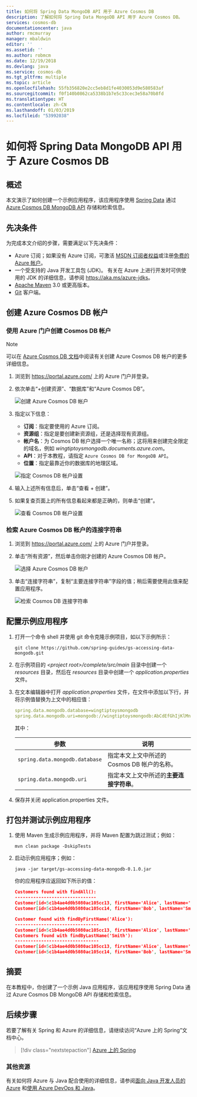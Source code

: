 ```yaml
---
title: 如何将 Spring Data MongoDB API 用于 Azure Cosmos DB
description: 了解如何将 Spring Data MongoDB API 用于 Azure Cosmos DB。
services: cosmos-db
documentationcenter: java
author: rmcmurray
manager: mbaldwin
editor: ''
ms.assetid: ''
ms.author: robmcm
ms.date: 12/19/2018
ms.devlang: java
ms.service: cosmos-db
ms.tgt_pltfrm: multiple
ms.topic: article
ms.openlocfilehash: 55fb356820e2cc5eb8d1fe4030053d9e580583af
ms.sourcegitcommit: f0f140b0862ca5338b1b7e5c33cec3e58a70b8fd
ms.translationtype: HT
ms.contentlocale: zh-CN
ms.lasthandoff: 01/03/2019
ms.locfileid: "53992038"
---
```

# <a name="how-to-use-spring-data-mongodb-api-with-azure-cosmos-db"></a>如何将 Spring Data MongoDB API 用于 Azure Cosmos DB

## <a name="overview"></a>概述

本文演示了如何创建一个示例应用程序，该应用程序使用 [Spring Data] 通过 [Azure Cosmos DB MongoDB API](/azure/cosmos-db/mongodb-introduction) 存储和检索信息。

## <a name="prerequisites"></a>先决条件

为完成本文介绍的步骤，需要满足以下先决条件：

* Azure 订阅；如果没有 Azure 订阅，可激活 [MSDN 订阅者权益]或注册[免费的 Azure 帐户]。
* 一个受支持的 Java 开发工具包 (JDK)。 有关在 Azure 上进行开发时可供使用的 JDK 的详细信息，请参阅 <https://aka.ms/azure-jdks>。
* [Apache Maven](http://maven.apache.org/) 3.0 或更高版本。
* [Git](https://git-scm.com/downloads) 客户端。

## <a name="create-an-azure-cosmos-db-account"></a>创建 Azure Cosmos DB 帐户

### <a name="create-a-cosmos-db-account-using-the-azure-portal"></a>使用 Azure 门户创建 Cosmos DB 帐户

> [!NOTE]
> 
> 可以在 [Azure Cosmos DB 文档](/azure/cosmos-db/)中阅读有关创建 Azure Cosmos DB 帐户的更多详细信息。

1. 浏览到 <https://portal.azure.com/> 上的 Azure 门户并登录。

1. 依次单击“+创建资源”、“数据库”和“Azure Cosmos DB”。

   ![创建 Azure Cosmos DB 帐户][COSMOSDB01]

1. 指定以下信息：

   - **订阅**：指定要使用的 Azure 订阅。
   - **资源组**：指定是要创建新资源组，还是选择现有资源组。
   - **帐户名**：为 Cosmos DB 帐户选择一个唯一名称；这将用来创建完全限定的域名，例如 *wingtiptoysmongodb.documents.azure.com*。
   - **API**：对于本教程，请指定 `Azure Cosmos DB for MongoDB API`。
   - **位置**：指定最靠近你的数据库的地理区域。

   ![指定 Cosmos DB 帐户设置][COSMOSDB02]
   
1. 输入上述所有信息后，单击“查看 + 创建”。

1. 如果复查页面上的所有信息看起来都是正确的，则单击“创建”。

   ![查看 Cosmos DB 帐户设置][COSMOSDB03]

### <a name="retrieve-the-connection-string-for-your-azure-cosmos-db-account"></a>检索 Azure Cosmos DB 帐户的连接字符串

1. 浏览到 <https://portal.azure.com/> 上的 Azure 门户并登录。

1. 单击“所有资源”，然后单击你刚才创建的 Azure Cosmos DB 帐户。

   ![选择 Azure Cosmos DB 帐户][COSMOSDB04]

1. 单击“连接字符串”，复制“主要连接字符串”字段的值；稍后需要使用此值来配置应用程序。

   ![检索 Cosmos DB 连接字符串][COSMOSDB06]

## <a name="configure-the-sample-application"></a>配置示例应用程序

1. 打开一个命令 shell 并使用 git 命令克隆示例项目，如以下示例所示：

   ```shell
   git clone https://github.com/spring-guides/gs-accessing-data-mongodb.git
   ```

1. 在示例项目的 *&lt;project root&gt;/complete/src/main* 目录中创建一个 *resources* 目录，然后在 *resources* 目录中创建一个 *application.properties* 文件。

1. 在文本编辑器中打开 *application.properties* 文件，在文件中添加以下行，并将示例值替换为上文中的相应值：

   ```yaml
   spring.data.mongodb.database=wingtiptoysmongodb
   spring.data.mongodb.uri=mongodb://wingtiptoysmongodb:AbCdEfGhIjKlMnOpQrStUvWxYz==@wingtiptoysmongodb.documents.azure.com:10255/?ssl=true&replicaSet=globaldb
   ```
   其中：

   | 参数 | 说明 |
   |---|---|
   | `spring.data.mongodb.database` | 指定本文上文中所述的 Cosmos DB 帐户的名称。 |
   | `spring.data.mongodb.uri` | 指定本文上文中所述的**主要连接字符串**。 |

1. 保存并关闭 application.properties 文件。

## <a name="package-and-test-the-sample-application"></a>打包并测试示例应用程序 

1. 使用 Maven 生成示例应用程序，并将 Maven 配置为跳过测试；例如：

   ```shell
   mvn clean package -DskipTests
   ```

1. 启动示例应用程序；例如：

   ```shell
   java -jar target/gs-accessing-data-mongodb-0.1.0.jar
   ```
    
   你的应用程序应返回如下所示的值：

   ```json
   Customers found with findAll():
   -------------------------------
   Customer[id=5c1b4ae4d0b5080ac105cc13, firstName='Alice', lastName='Smith']
   Customer[id=5c1b4ae4d0b5080ac105cc14, firstName='Bob', lastName='Smith']
   
   Customer found with findByFirstName('Alice'):
   --------------------------------
   Customer[id=5c1b4ae4d0b5080ac105cc13, firstName='Alice', lastName='Smith']
   Customers found with findByLastName('Smith'):
   --------------------------------
   Customer[id=5c1b4ae4d0b5080ac105cc13, firstName='Alice', lastName='Smith']
   Customer[id=5c1b4ae4d0b5080ac105cc14, firstName='Bob', lastName='Smith']
   ```

## <a name="summary"></a>摘要

在本教程中，你创建了一个示例 Java 应用程序，该应用程序使用 Spring Data 通过 Azure Cosmos DB MongoDB API 存储和检索信息。

## <a name="next-steps"></a>后续步骤

若要了解有关 Spring 和 Azure 的详细信息，请继续访问“Azure 上的 Spring”文档中心。

> [!div class="nextstepaction"]
> [Azure 上的 Spring](/java/azure/spring-framework)

### <a name="additional-resources"></a>其他资源

有关如何将 Azure 与 Java 配合使用的详细信息，请参阅[面向 Java 开发人员的 Azure] 和[使用 Azure DevOps 和 Java]。

<!-- URL List -->

[面向 Java 开发人员的 Azure]: /java/azure/
[免费的 Azure 帐户]: https://azure.microsoft.com/pricing/free-trial/
[使用 Azure DevOps 和 Java]: /azure/devops/
[MSDN 订阅者权益]: https://azure.microsoft.com/pricing/member-offers/msdn-benefits-details/
[Spring Boot]: http://projects.spring.io/spring-boot/
[Spring Data]: https://spring.io/projects/spring-data
[Spring Initializr]: https://start.spring.io/
[Spring Framework]: https://spring.io/

<!-- IMG List -->

[COSMOSDB01]: media/configure-spring-data-mongodb-with-cosmos-db/create-cosmos-db-01.png
[COSMOSDB02]: media/configure-spring-data-mongodb-with-cosmos-db/create-cosmos-db-02.png
[COSMOSDB03]: media/configure-spring-data-mongodb-with-cosmos-db/create-cosmos-db-03.png
[COSMOSDB04]: media/configure-spring-data-mongodb-with-cosmos-db/create-cosmos-db-04.png
[COSMOSDB06]: media/configure-spring-data-mongodb-with-cosmos-db/create-cosmos-db-06.png

